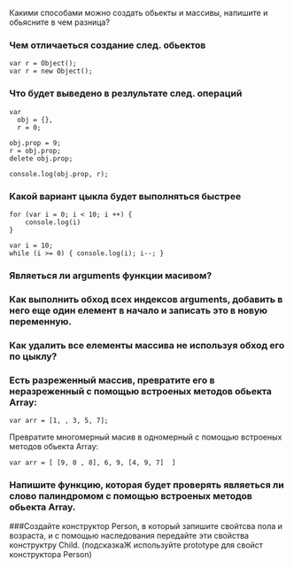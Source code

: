 Какими способами можно создать обьекты и массивы, напишите и обьясните в чем разница?

### Чем отличаеться создание след. обьектов
```
var r = Object();
var r = new Object();
```

### Что будет выведено в резлультате след. операций

```
var
  obj = {},
  r = 0;

obj.prop = 9;
r = obj.prop;
delete obj.prop;

console.log(obj.prop, r);
```

### Какой вариант цыкла будет выполняться быстрее

```
for (var i = 0; i < 10; i ++) {
    console.log(i)
}

var i = 10;
while (i >= 0) { console.log(i); i--; }
```

### Являеться ли arguments функции масивом?
### Как выполнить обход всех индексов arguments, добавить в него еще один елемент в начало и записать это в новую переменную.
### Как удалить все елементы массива не используя обход его по цыклу?
### Есть разреженный массив, превратите его в неразреженный  с помощью встроеных методов обьекта Array:

```
var arr = [1, , 3, 5, 7];
```

Превратите многомерный масив в одномерный с помощью встроеных методов обьекта Array:

```
var arr = [ [9, 0 , 8], 6, 9, [4, 9, 7]  ]
```

### Напишите функцию, которая будет проверять являеться ли слово палиндромом с помощью встроеных методов обьекта Array.
###Создайте конструктор Person, в который запишите свойтсва пола и возраста, и с помощью наследования передайте эти свойства конструктру Child. (подсказкаЖ используйте prototype для свойст конструктора Person)
